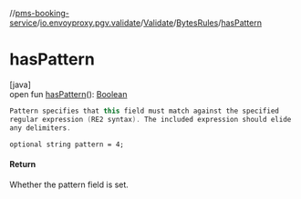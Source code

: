 //[pms-booking-service](../../../../index.md)/[io.envoyproxy.pgv.validate](../../index.md)/[Validate](../index.md)/[BytesRules](index.md)/[hasPattern](has-pattern.md)

# hasPattern

[java]\
open fun [hasPattern](has-pattern.md)(): [Boolean](https://kotlinlang.org/api/core/kotlin-stdlib/kotlin/-boolean/index.html)

```kotlin
Pattern specifies that this field must match against the specified
regular expression (RE2 syntax). The included expression should elide
any delimiters.

```
`optional string pattern = 4;`

#### Return

Whether the pattern field is set.
